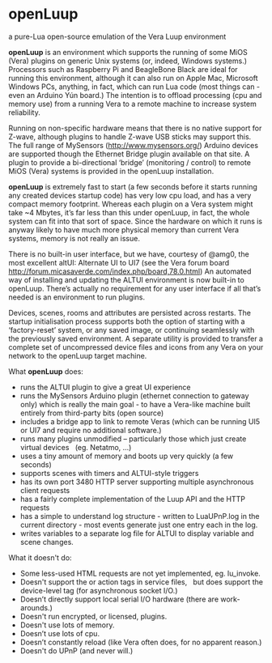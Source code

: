 # openLuup
 a pure-Lua open-source emulation of the Vera Luup environment
 
 **openLuup** is an environment which supports the running of some MiOS (Vera) plugins on generic Unix systems (or, indeed, Windows systems.) Processors such as Raspberry Pi and BeagleBone Black are ideal for running this environment, although it can also run on Apple Mac, Microsoft Windows PCs, anything, in fact, which can run Lua code (most things can - even an Arduino Yún board.) The intention is to offload processing (cpu and memory use) from a running Vera to a remote machine to increase system reliability.

Running on non-specific hardware means that there is no native support for Z-wave, although plugins to handle Z-wave USB sticks may support this. The full range of MySensors (http://www.mysensors.org/) Arduino devices are supported though the Ethernet Bridge plugin available on that site. A plugin to provide a bi-directional ‘bridge’ (monitoring / control) to remote MiOS (Vera) systems is provided in the openLuup installation.

**openLuup** is extremely fast to start (a few seconds before it starts running any created devices startup code) has very low cpu load, and has a very compact memory footprint. Whereas each plugin on a Vera system might take ~4 Mbytes, it’s far less than this under openLuup, in fact, the whole system can fit into that sort of space. Since the hardware on which it runs is anyway likely to have much more physical memory than current Vera systems, memory is not really an issue.

There is no built-in user interface, but we have, courtesy of @amg0, the most excellent altUI: Alternate UI to UI7 (see the Vera forum board http://forum.micasaverde.com/index.php/board,78.0.html) An automated way of installing and updating the ALTUI environment is now built-in to openLuup. There’s actually no requirement for any user interface if all that’s needed is an environment to run plugins.

Devices, scenes, rooms and attributes are persisted across restarts. The startup initialisation process supports both the option of starting with a ‘factory-reset’ system, or any saved image, or continuing seamlessly with the previously saved environment. A separate utility is provided to transfer a complete set of uncompressed device files and icons from any Vera on your network to the openLuup target machine.

What **openLuup** does:

* runs the ALTUI plugin to give a great UI experience
*    runs the MySensors Arduino plugin (ethernet connection to gateway only) which is really the main goal - to have a Vera-like machine built entirely from third-party bits (open source)
*    includes a bridge app to link to remote Veras (which can be running UI5 or UI7 and require no additional software.)
*    runs many plugins unmodified – particularly those which just create virtual devices   (eg. Netatmo, ...)
*    uses a tiny amount of memory and boots up very quickly (a few seconds)
*    supports scenes with timers and ALTUI-style triggers
*    has its own port 3480 HTTP server supporting multiple asynchronous client requests
*    has a fairly complete implementation of the Luup API and the HTTP requests
*    has a simple to understand log structure - written to LuaUPnP.log in the current directory - most events generate just one entry each in the log.
*    writes variables to a separate log file for ALTUI to display variable and scene changes. 


What it doesn't do:

*    Some less-used HTML requests are not yet implemented, eg. lu_invoke.
*    Doesn't support the <incoming> or <timeout> action tags in service files,   but does support the device-level <incoming> tag (for asynchronous socket I/O.)
*    Doesn’t directly support local serial I/O hardware (there are work-arounds.)
*    Doesn't run encrypted, or licensed, plugins.
*    Doesn't use lots of memory.
*    Doesn’t use lots of cpu.
*    Doesn’t constantly reload (like Vera often does, for no apparent reason.)
*    Doesn't do UPnP (and never will.)  
